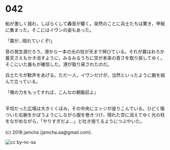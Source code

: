 

# 042

船が激しく揺れ，しばらくして轟音が響く。突然のことに兵士たちは驚き，甲板に集まった。そこにはイヴンの姿もあった。  

「霧が…晴れていくぞ!」  

音の発生源だろう，港から一本の光の柱が天まで伸びている。それが霧はおろか曇天さえもかき消すように，みるみるうちに空が本来の青さを取り戻してゆく。そこにいた誰もが確信した。港が取り戻されたのだ。  

兵士たちが歓声をあげる。ただ一人，イヴンだけが，当然といったように腕を組んで立っている。  

「俺の力をもってすれば，こんなの朝飯前よ」  

<br>  
平坦だった広場は大きくくぼみ，その中央にエッジが座りこんでいる。ひどく傷ついた右腕をかばうようにしながら服を巻きつけ，晴れた空に消えてゆく光の柱をながめながら，「やりすぎだよ…」と吐き捨てるようにつぶやいた。  

<br>  
<br>  
(c) 2018 jamcha (jamcha.aa@gmail.com).  

![cc by-nc-sa](https://i.creativecommons.org/l/by-nc-sa/4.0/88x31.png)  

